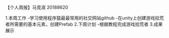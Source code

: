 【个人周报】马竞淑 20188620

1.本周工作
-学习使用程序猿最最常用的社交网站github
-在unity上创建游戏拾荒者所需要的基本元素，创建Prefab
2.下周计划
-根据教程完成游戏拾荒者
3.成果展示
